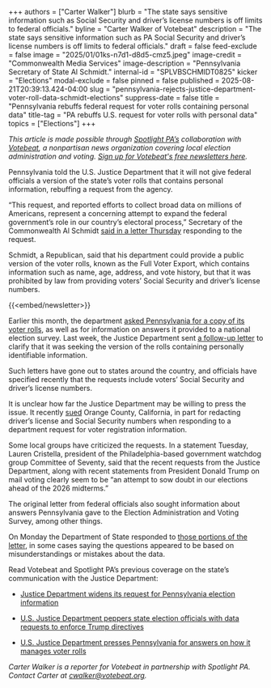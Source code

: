 +++
authors = ["Carter Walker"]
blurb = "The state says sensitive information such as Social Security and driver’s license numbers is off limits to federal officials."
byline = "Carter Walker of Votebeat"
description = "The state says sensitive information such as PA Social Security and driver’s license numbers is off limits to federal officials."
draft = false
feed-exclude = false
image = "2025/01/01ks-n7d1-d8d5-cmz5.jpeg"
image-credit = "Commonwealth Media Services"
image-description = "Pennsylvania Secretary of State Al Schmidt."
internal-id = "SPLVBSCHMIDT0825"
kicker = "Elections"
modal-exclude = false
pinned = false
published = 2025-08-21T20:39:13.424-04:00
slug = "pennsylvania-rejects-justice-department-voter-roll-data-schmidt-elections"
suppress-date = false
title = "Pennsylvania rebuffs federal request for voter rolls containing personal data"
title-tag = "PA rebuffs U.S. request for voter rolls with personal data"
topics = ["Elections"]
+++

<em>This article is made possible through </em><a href="https://www.spotlightpa.org/"><em>Spotlight PA’s</em></a><em> collaboration with </em><a href="https://www.votebeat.org/"><em>Votebeat</em></a><em>, a nonpartisan news organization covering local election administration and voting. </em><a href="https://www.votebeat.org/newsletters/"><em>Sign up for Votebeat&#39;s free newsletters here</em></a><em>.</em><strong><em></em></strong>

Pennsylvania told the U.S. Justice Department that it will not give federal officials a version of the state’s voter rolls that contains personal information, rebuffing a request from the agency.

“This request, and reported efforts to collect broad data on millions of Americans, represent a concerning attempt to expand the federal government’s role in our country’s electoral process,” Secretary of the Commonwealth Al Schmidt <a href="https://www.documentcloud.org/documents/26070850-pa-dos-8-21-25-response/">said in a letter Thursday</a> responding to the request.

Schmidt, a Republican, said that his department could provide a public version of the voter rolls, known as the Full Voter Export, which contains information such as name, age, address, and vote history, but that it was prohibited by law from providing voters’ Social Security and driver’s license numbers.

{{<embed/newsletter>}}

Earlier this month, the department <a href="https://www.votebeat.org/pennsylvania/2025/08/08/department-of-justice-requests-voter-rolls-pennsylvania/">asked Pennsylvania for a copy of its voter rolls</a>, as well as for information on answers it provided to a national election survey. Last week, the Justice Department sent <a href="https://www.documentcloud.org/documents/26070630-doj-08-14-25-letter-to-pa-dos/">a follow-up letter</a> to clarify that it was seeking the version of the rolls containing personally identifiable information.

Such letters have gone out to states around the country, and officials have specified recently that the requests include voters’ Social Security and driver’s license numbers.

It is unclear how far the Justice Department may be willing to press the issue. It recently <a href="https://www.justice.gov/opa/media/1404546/dl">sued</a> Orange County, California, in part for redacting driver’s license and Social Security numbers when responding to a department request for voter registration information.

Some local groups have criticized the requests. In a statement Tuesday, Lauren Cristella, president of the Philadelphia-based government watchdog group Committee of Seventy, said that the recent requests from the Justice Department, along with recent statements from President Donald Trump on mail voting clearly seem to be “an attempt to sow doubt in our elections ahead of the 2026 midterms.”

The original letter from federal officials also sought information about answers Pennsylvania gave to the Election Administration and Voting Survey, among other things.

On Monday the Department of State responded to <a href="https://www.documentcloud.org/documents/26070625-reply-to-doj-list-maintenance-letter-2025-08-18/">those portions of the letter</a>, in some cases saying the questions appeared to be based on misunderstandings or mistakes about the data.

Read Votebeat and Spotlight PA’s previous coverage on the state’s communication with the Justice Department:

- <a href="https://www.votebeat.org/pennsylvania/2025/08/08/department-of-justice-requests-voter-rolls-pennsylvania/">Justice Department widens its request for Pennsylvania election information</a>

- <a href="https://www.votebeat.org/2025/07/17/us-justice-department-requests-state-election-information-records-voter-rolls/">U.S. Justice Department peppers state election officials with data requests to enforce Trump directives</a>

- <a href="https://www.votebeat.org/pennsylvania/2025/07/09/justice-department-civil-rights-hava-letter-election-law/">U.S. Justice Department presses Pennsylvania for answers on how it manages voter rolls</a>

<em>Carter Walker is a reporter for Votebeat in partnership with Spotlight PA. Contact Carter at </em><a href="mailto:cwalker@votebeat.org"><em>cwalker@votebeat.org</em></a><em>.</em>

